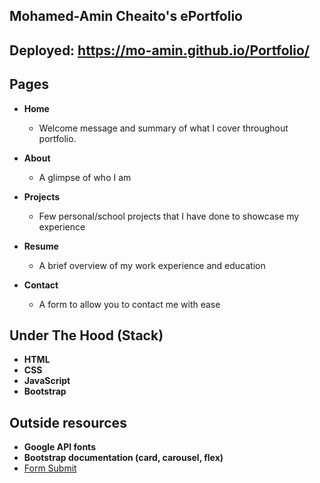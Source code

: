 ## Mohamed-Amin Cheaito's ePortfolio

## Deployed: https://mo-amin.github.io/Portfolio/

## Pages

- **Home**

  - Welcome message and summary of what I cover throughout portfolio.

- **About**

  - A glimpse of who I am

- **Projects**

  - Few personal/school projects that I have done to showcase my experience

- **Resume**

  - A brief overview of my work experience and education

- **Contact**
  - A form to allow you to contact me with ease

## Under The Hood (Stack)

- **HTML**
- **CSS**
- **JavaScript**
- **Bootstrap**

## Outside resources

- **Google API fonts**
- **Bootstrap documentation (card, carousel, flex)**
- [Form Submit](https://formsubmit.co/live-demo)
